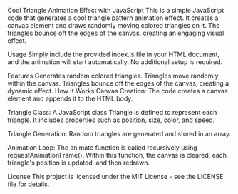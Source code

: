 
Cool Triangle Animation Effect with JavaScript
This is a simple JavaScript code that generates a cool triangle pattern animation effect. It creates a canvas element and draws randomly moving colored triangles on it. The triangles bounce off the edges of the canvas, creating an engaging visual effect.

Usage
Simply include the provided index.js file in your HTML document, and the animation will start automatically. No additional setup is required.

Features
Generates random colored triangles.
Triangles move randomly within the canvas.
Triangles bounce off the edges of the canvas, creating a dynamic effect.
How It Works
Canvas Creation: The code creates a canvas element and appends it to the HTML body.

Triangle Class: A JavaScript class Triangle is defined to represent each triangle. It includes properties such as position, size, color, and speed.

Triangle Generation: Random triangles are generated and stored in an array.

Animation Loop: The animate function is called recursively using requestAnimationFrame(). Within this function, the canvas is cleared, each triangle's position is updated, and then redrawn.

License
This project is licensed under the MIT License - see the LICENSE file for details.